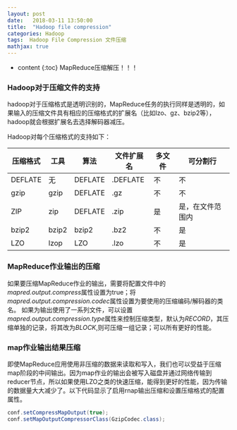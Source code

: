 ```yaml
---
layout: post
date:   2018-03-11 13:50:00
title:  "Hadoop file compression"
categories: Hadoop
tags:  Hadoop File Compression 文件压缩
mathjax: true
---
```


* content
{:toc}
MapReduce压缩解压！！！






### Hadoop对于压缩文件的支持

hadoop对于压缩格式是透明识别的，MapReduce任务的执行同样是透明的，如果输入的压缩文件具有相应的压缩格式的扩展名（比如lzo、gz、bzip2等），hadoop就会根据扩展名去选择解码器减压。

Hadoop对每个压缩格式的支持如下：

压缩格式	|	工具	|	算法	|	文件扩展名	|	多文件	|	可分割行
------------|-----------|-----------|---------------|-----------|-------------
DEFLATE	|无	|DEFLATE	|.DEFLATE|不	|不
gzip	|gzip	|DEFLATE	|.gz 	|不	|不
ZIP	|zip 	|DEFLATE	|.zip 	|是	|是，在文件范围内
bzip2	|bzip2	|bzip2	|.bz2 	|不	|是
LZO	|lzop	|LZO 	|.lzo 	|不	|是

### MapReduce作业输出的压缩

如果要压缩MapReduce作业的输出，需要将配置文件中的*mapred.output.compress*属性设置为true；将*mapred.output.compression.codec*属性设置为要使用的压缩编码/解码器的类名。
如果为输出使用了一系列文件，可以设置*mapred.output.compression.type*属性来控制压缩类型，默认为*RECORD*，其压缩单独的记录，将其改为*BLOCK*,则可压缩一组记录；可以所有更好的性能。


### map作业输出结果压缩

即使MapReduce应用使用非压缩的数据来读取和写入，我们也可以受益于压缩map阶段的中间输出。因为map作业的输出会被写入磁盘并通过网络传输到reducer节点，所以如果使用LZO之类的快速压缩，能得到更好的性能，因为传输的数据量大大减少了。以下代码显示了启用rnap输出压缩和设置压缩格式的配置属性。

``` java
conf.setCompressMapOutput(true);
conf.setMapOutputCompressorClass(GzipCodec.class);
```
